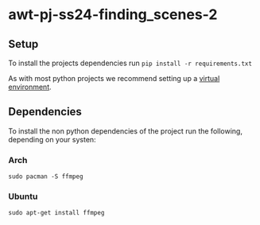 # awt-pj-ss24-finding_scenes-2

## Setup
To install the projects dependencies run
`pip install -r requirements.txt`

As with most python projects we recommend setting up a [virtual environment](https://docs.python.org/3/library/venv.html).

## Dependencies

To install the non python dependencies of the project run the following, depending on your systen:

### Arch

`sudo pacman -S ffmpeg`

### Ubuntu

`sudo apt-get install ffmpeg`

